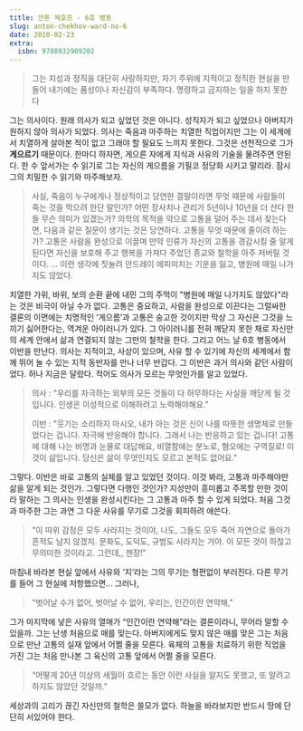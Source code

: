```yaml
---
title: 안톤 체호프 - 6호 병동
slug: anton-chekhov-ward-no-6
date: 2010-02-23
extra:
  isbn: 9788932909202
---
```

> 그는 지성과 정직을 대단히 사랑하지만,  자기 주위에 지적이고 정직한 현실을 만들어 내기에는 품성이나 자신감이 부족하다. 명령하고 금지하는 일을 하지 못한다 

그는 의사이다. 원래 의사가 되고 싶었던 것은 아니다. 성직자가 되고 싶었으나 아버지가 원하지 않아 의사가 되었다. 의사는 죽음과 마주하는 치열한 직업이지만 그는 이 세계에서 치열하게 살아본 적이 없고 그래야 할 필요도 느끼지 못한다. 그것은 선천적으로 그가 **게으르기** 때문이다. 한마디 하자면, 게으른 자에게 지식과 사유의 기술을 물려주면 안된다. 한 수 앞서가는 수 읽기로 그는 자신의 게으름을 기필코 정당화 시키고 말리라. 잠시 그의 치밀한 수 읽기와 마주해보자.

> 사실, 죽음이 누구에게나 정상적이고 당연한 결말이라면 무엇 때문에 사람들이 죽는 것을 막으려 한단 말인가? 어떤 장사치나 관리가 5년이나 10년을 더 산다 한들 무슨 의미가 있겠는가? 의학의 목적을 약으로 고통을 덜어 주는 데서 찾는다면, 다음과 같은 질문이 생기는 것은 당연하다. 고통을 무엇 때문에 줄이려 하는가? 고통은 사람을 완성으로 이끌며 만약 인류가 자신의 고통을 경감시킬 줄 알게 된다면 자신을 보호해 주고 행복을 가져다 주었던 종교와 철학을 아주 저버릴 것이다. ... 이런 생각에 짓눌려 안드레이 에피미치는 기운을 잃고, 병원에 매일 나가지도 않았다.

치열한 가위, 바위, 보의 순환 끝에 내민 그의 주먹이 "병원에 매일 나가지도 않았다"라는 것은 비극이 아닐 수가 없다. 고통은 중요하고, 사람을 완성으로 이끈다는 그럴싸한 결론의 이면에는 치명적인 ‘게으름’과 고통은 숭고한 것이지만 막상 그 자신은 그것을 느끼기 싫어한다는, 역겨운 아이러니가 있다. 그 아이러니를 전혀 깨닫지 못한 채로 자신만의 세계 안에서 삶과 연결되지 않는 그만의 철학을 한다. 그리고 어느 날 6호 병동에서 이반을 만난다. 의사는 지적이고, 사상이 있으며, 사유 할 수 있기에 자신의 세계에서 함께 뛰어 놀 수 있는 지적 동반자를 만나 너무 반갑다. 그 이반은 과거 의사와 같던 사람이었다. 허나 지금은 달랐다. 적어도 의사가 모르는 무엇인가를 알고 있었다.

> 의사 : "우리를 자극하는 외부의 모든 것들이 다 허무하다는 사실을 깨닫게 될 것입니다. 인생은 이성적으로 이해하려고 노력해야해요."
>
>이반 : "웃기는 소리하지 마시오, 내가 아는 것은 신이 나를 따뜻한 생명체로 만들었다는 겁니다. 자극에 반응해야 합니다. 그래서 나는 반응하고 있는 겁니다! 고통에 대해 나는 비명과 눈물로 대답해요, 비열함에는 분노로, 혐오에는 구역질로! 이것이 삶입니다. 당신은 삶이 무엇인지도 모르고 본적도 없어요."

그렇다. 이반은 바로 고통의 실체를 알고 있었던 것이다. 이것 봐라, 고통과 마주해야만 삶을 알게 되는 것인가. 그렇다면 다행인 것인가? 지성만이 흥미롭고 주목할 만한 것이라 말하는 그 의사는 인생을 완성시킨다는 그 고통과 마주 할 수 있게 되었다. 처음 그것과 마주한 그는 과연 그 다운 사유를 무기로 그것을 회피하려 애쓴다. 

> "이 따위 감정은 모두 사라지는 것이야, 나도, 그들도 모두 죽어 자연으로 돌아가 흔적도 남지 않겠지. 문화도, 도덕도, 규범도 사라지는 거야. 이 모든 것이 하찮고 무의미한 것이라고. 그런데,, 젠장!"

마침내 바라본 현실 앞에서 사유와 ‘지’라는 그의 무기는 형편없이 부러진다. 다른 무기를 들어 그 현실에 저항했으면... 그러나,

> "벗어날 수가 없어, 벗어날 수 없어, 우리는, 인간이란 연약해,"

그가 마지막에 낳은 사유의 열매가 “인간이란 연약해”라는 결론이라니, 무어라 말할 수 있을까. 그는 난생 처음으로 매를 맞는다. 아버지에게도 맞지 않은 매를 맞은 그는 처음으로 만난 고통의 실재 앞에서 어쩔 줄을 모른다. 육체의 고통을 치료하기 위한 직업을 가진 그는 처음 만나본 그 육신의 고통 앞에서 어쩔 줄을 모른다. 

> “어떻게 20년 이상의 세월이 흐르는 동안 이런 사실을 알지도 못했고, 또 알려고 하지도 않았던 것일까.”

세상과의 고리가 끊긴 자신만의 철학은 쓸모가 없다. 하늘을 바라보지만 반드시 땅에 단단히 서있어야 한다.
